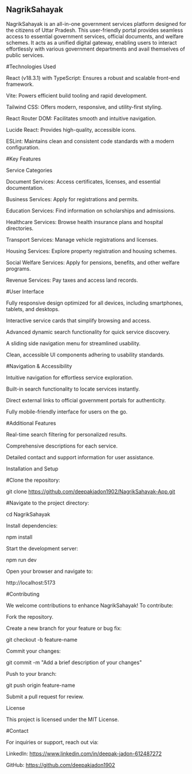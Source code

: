 ## NagrikSahayak

NagrikSahayak is an all-in-one government services platform designed for the citizens of Uttar Pradesh. This user-friendly portal provides seamless access to essential government services, official documents, and welfare schemes. It acts as a unified digital gateway, enabling users to interact effortlessly with various government departments and avail themselves of public services.

#Technologies Used

React (v18.3.1) with TypeScript: Ensures a robust and scalable front-end framework.

Vite: Powers efficient build tooling and rapid development.

Tailwind CSS: Offers modern, responsive, and utility-first styling.

React Router DOM: Facilitates smooth and intuitive navigation.

Lucide React: Provides high-quality, accessible icons.

ESLint: Maintains clean and consistent code standards with a modern configuration.

#Key Features

Service Categories

Document Services: Access certificates, licenses, and essential documentation.

Business Services: Apply for registrations and permits.

Education Services: Find information on scholarships and admissions.

Healthcare Services: Browse health insurance plans and hospital directories.

Transport Services: Manage vehicle registrations and licenses.

Housing Services: Explore property registration and housing schemes.

Social Welfare Services: Apply for pensions, benefits, and other welfare programs.

Revenue Services: Pay taxes and access land records.

#User Interface

Fully responsive design optimized for all devices, including smartphones, tablets, and desktops.

Interactive service cards that simplify browsing and access.

Advanced dynamic search functionality for quick service discovery.

A sliding side navigation menu for streamlined usability.

Clean, accessible UI components adhering to usability standards.

#Navigation & Accessibility

Intuitive navigation for effortless service exploration.

Built-in search functionality to locate services instantly.

Direct external links to official government portals for authenticity.

Fully mobile-friendly interface for users on the go.

#Additional Features

Real-time search filtering for personalized results.

Comprehensive descriptions for each service.

Detailed contact and support information for user assistance.

Installation and Setup

#Clone the repository:

git clone https://github.com/deepakjadon1902/NagrikSahayak-App.git

#Navigate to the project directory:

cd NagrikSahayak

Install dependencies:

npm install

Start the development server:

npm run dev

Open your browser and navigate to:

http://localhost:5173

#Contributing

We welcome contributions to enhance NagrikSahayak! To contribute:

Fork the repository.

Create a new branch for your feature or bug fix:

git checkout -b feature-name

Commit your changes:

git commit -m "Add a brief description of your changes"

Push to your branch:

git push origin feature-name

Submit a pull request for review.

License

This project is licensed under the MIT License.

#Contact

For inquiries or support, reach out via:

LinkedIn: https://www.linkedin.com/in/deepak-jadon-612487272

GitHub: https://github.com/deepakjadon1902

